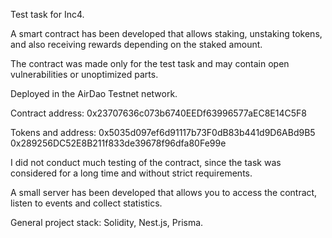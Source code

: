 Test task for Inc4.

A smart contract has been developed that allows staking, unstaking tokens, and also receiving rewards depending on the staked amount.

The contract was made only for the test task and may contain open vulnerabilities or unoptimized parts.

Deployed in the AirDao Testnet network.

Contract address:
0x23707636c073b6740EEDf63996577aEC8E14C5F8

Tokens and address:
0x5035d097ef6d91117b73F0dB83b441d9D6ABd9B5
0x289256DC52E8B211f833de39678f96dfa80Fe99e

I did not conduct much testing of the contract, since the task was considered for a long time and without strict requirements.

A small server has been developed that allows you to access the contract, listen to events and collect statistics.

General project stack:
Solidity, Nest.js, Prisma.
